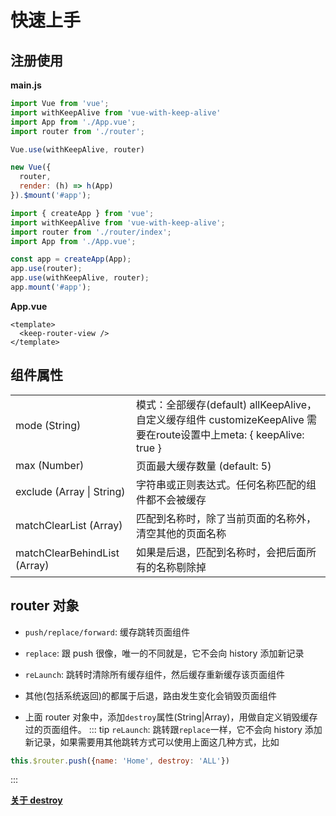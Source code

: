 # 快速上手

## 注册使用
**main.js**
<CodeGroup>
  <CodeGroupItem title="Vue2.x" active>

  ```js
  import Vue from 'vue';
  import withKeepAlive from 'vue-with-keep-alive'
  import App from './App.vue';
  import router from './router';

  Vue.use(withKeepAlive, router)

  new Vue({
    router,
    render: (h) => h(App)
  }).$mount('#app');
  ```

  </CodeGroupItem>

  <CodeGroupItem title="Vue3.x">

  ```js
  import { createApp } from 'vue';
  import withKeepAlive from 'vue-with-keep-alive';
  import router from './router/index';
  import App from './App.vue';

  const app = createApp(App);
  app.use(router);
  app.use(withKeepAlive, router);
  app.mount('#app');
  ```

  </CodeGroupItem>
</CodeGroup>

**App.vue**
```vue
<template>
  <keep-router-view />
</template>
```

## 组件属性

<table class="table table-bordered table-striped table-condensed">
  <tr>
    <td>mode (String)</td>
	  <td>模式：全部缓存(default) allKeepAlive，自定义缓存组件 customizeKeepAlive 需要在route设置中上meta: { keepAlive: true }</td>
  </tr>
  <tr>
    <td>max (Number)</td>
	  <td>页面最大缓存数量 (default: 5)</td>
  </tr>
  <tr>
    <td>exclude (Array | String)</td>
	  <td>字符串或正则表达式。任何名称匹配的组件都不会被缓存</td>
  </tr>
  <tr>
    <td>matchClearList (Array)</td>
	  <td>匹配到名称时，除了当前页面的名称外，清空其他的页面名称</td>
  </tr>
  <tr>
    <td>matchClearBehindList (Array)</td>
	  <td>如果是后退，匹配到名称时，会把后面所有的名称剔除掉</td>
  </tr>
</table>

## router 对象

- `push/replace/forward`: 缓存跳转页面组件

- `replace`: 跟 push 很像，唯一的不同就是，它不会向 history 添加新记录

- `reLaunch`: 跳转时清除所有缓存组件，然后缓存重新缓存该页面组件

- 其他(包括系统返回)的都属于后退，路由发生变化会销毁页面组件

- 上面 router 对象中，添加`destroy`属性(String|Array)，用做自定义销毁缓存过的页面组件。
::: tip
`reLaunch`: 跳转跟`replace`一样，它不会向 history 添加新记录，如果需要用其他跳转方式可以使用上面这几种方式，比如
```js
this.$router.push({name: 'Home', destroy: 'ALL'})
```
:::

**[关于 destroy](./destroy.md)**